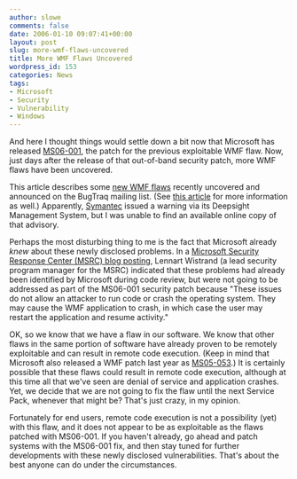 ```yaml
---
author: slowe
comments: false
date: 2006-01-10 09:07:41+00:00
layout: post
slug: more-wmf-flaws-uncovered
title: More WMF Flaws Uncovered
wordpress_id: 153
categories: News
tags:
- Microsoft
- Security
- Vulnerability
- Windows
---
```


And here I thought things would settle down a bit now that Microsoft has released [MS06-001](http://www.microsoft.com/technet/security/bulletin/MS06-001.mspx), the patch for the previous exploitable WMF flaw. Now, just days after the release of that out-of-band security patch, more WMF flaws have been uncovered.

This article describes some [new WMF flaws](http://www.eweek.com/article2/0,1759,1909445,00.asp) recently uncovered and announced on the BugTraq mailing list. (See [this article](http://www.informationweek.com/news/showArticle.jhtml?articleID=175802831) for more information as well.) Apparently, [Symantec](http://www.symantec.com/) issued a warning via its Deepsight Management System, but I was unable to find an available online copy of that advisory.

Perhaps the most disturbing thing to me is the fact that Microsoft already _knew_ about these newly disclosed problems. In a [Microsoft Security Response Center (MSRC) blog posting](http://blogs.technet.com/msrc/archive/2006/01/09/417198.aspx), Lennart Wistrand (a lead security program manager for the MSRC) indicated that these problems had already been identified by Microsoft during code review, but were not going to be addressed as part of the MS06-001 security patch because "These issues do not allow an attacker to run code or crash the operating system. They may cause the WMF application to crash, in which case the user may restart the application and resume activity."

OK, so we know that we have a flaw in our software. We know that other flaws in the same portion of software have already proven to be remotely exploitable and can result in remote code execution. (Keep in mind that Microsoft also released a WMF patch last year as [MS05-053](http://www.microsoft.com/technet/security/bulletin/MS05-053.mspx).) It is certainly possible that these flaws could result in remote code execution, although at this time all that we've seen are denial of service and application crashes. Yet, we decide that we are not going to fix the flaw until the next Service Pack, whenever that might be? That's just crazy, in my opinion.

Fortunately for end users, remote code execution is not a possibility (yet) with this flaw, and it does not appear to be as exploitable as the flaws patched with MS06-001. If you haven't already, go ahead and patch systems with the MS06-001 fix, and then stay tuned for further developments with these newly disclosed vulnerabilities. That's about the best anyone can do under the circumstances.
